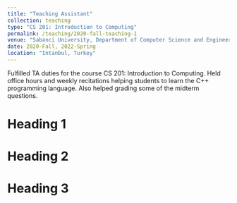 ```yaml
---
title: "Teaching Assistant"
collection: teaching
type: "CS 201: Introduction to Computing"
permalink: /teaching/2020-fall-teaching-1
venue: "Sabanci University, Department of Computer Science and Engineering"
date: 2020-Fall, 2022-Spring
location: "Intanbul, Turkey"
---
```


Fulfilled TA duties for the course CS 201: Introduction to Computing. Held office hours and weekly recitations helping students to learn the C++ programming language. Also helped grading some of the midterm questions.

Heading 1
======

Heading 2
======

Heading 3
======
